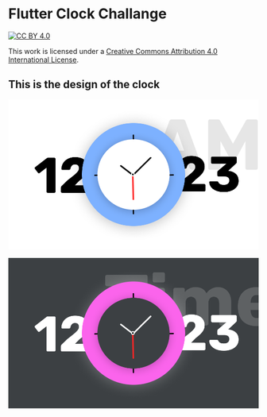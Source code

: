 # Flutter Clock Challange
[![CC BY 4.0][cc-by-shield]][cc-by]

This work is licensed under a [Creative Commons Attribution 4.0 International
License][cc-by].

[cc-by]: http://creativecommons.org/licenses/by/4.0/
[cc-by-shield]: https://img.shields.io/badge/License-CC%20BY%204.0-lightgrey.svg

## This is the design of the clock

![light design](./assets/Frame1.png)


![light design](./assets/Frame2.png)



